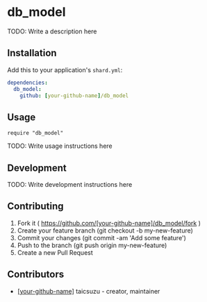 # db_model

TODO: Write a description here

## Installation

Add this to your application's `shard.yml`:

```yaml
dependencies:
  db_model:
    github: [your-github-name]/db_model
```

## Usage

```crystal
require "db_model"
```

TODO: Write usage instructions here

## Development

TODO: Write development instructions here

## Contributing

1. Fork it ( https://github.com/[your-github-name]/db_model/fork )
2. Create your feature branch (git checkout -b my-new-feature)
3. Commit your changes (git commit -am 'Add some feature')
4. Push to the branch (git push origin my-new-feature)
5. Create a new Pull Request

## Contributors

- [[your-github-name]](https://github.com/[your-github-name]) taicsuzu - creator, maintainer
